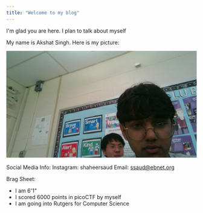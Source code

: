 ```yaml
---
title: "Welcome to my blog"
---
```


I'm glad you are here. I plan to talk about myself

My name is Akshat Singh. Here is my picture:

![image0](/WIN_20220610_10_14_58_Pro.jpg)

Social Media Info:
Instagram: shaheersaud
Email: ssaud@ebnet.org

Brag Sheet:
- I am 6'1"
- I scored 6000 points in picoCTF by myself
- I am going into Rutgers for Computer Science


